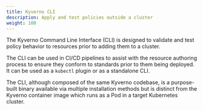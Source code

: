```yaml
---
title: Kyverno CLI
description: Apply and test policies outside a cluster
weight: 100
---
```


The Kyverno Command Line Interface (CLI) is designed to validate and test policy behavior to resources prior to adding them to a cluster.

The CLI can be used in CI/CD pipelines to assist with the resource authoring process to ensure they conform to standards prior to them being deployed. It can be used as a `kubectl` plugin or as a standalone CLI.

The CLI, although composed of the same Kyverno codebase, is a purpose-built binary available via multiple installation methods but is distinct from the Kyverno container image which runs as a Pod in a target Kubernetes cluster.
